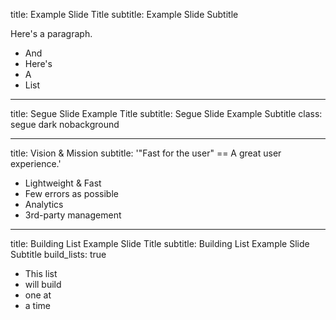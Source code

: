 title:      Example Slide Title
subtitle:   Example Slide Subtitle

Here's a paragraph.

- And
- Here's
- A
- List

---

title:      Segue Slide Example Title
subtitle:   Segue Slide Example Subtitle
class:      segue dark nobackground

---

title: Vision & Mission
subtitle: '"Fast for the user" == A great user experience.'

- Lightweight & Fast
- Few errors as possible    <!-- Unit testing, error checking, linting -->
- Analytics                 <!-- to understand our users -->
- 3rd-party management      <!-- different standards of quality, TMS -->

---

title:          Building List Example Slide Title
subtitle:       Building List Example Slide Subtitle
build_lists:    true

- This list
- will build
- one at
- a time
